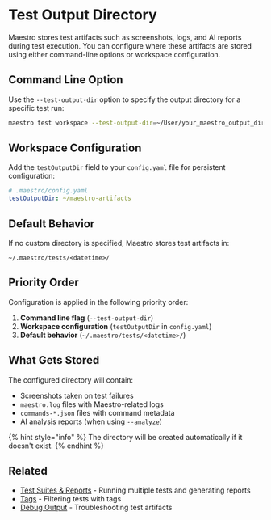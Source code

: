 # Test Output Directory

Maestro stores test artifacts such as screenshots, logs, and AI reports during test execution. You can configure where these artifacts are stored using either command-line options or workspace configuration.

## Command Line Option

Use the `--test-output-dir` option to specify the output directory for a specific test run:

```bash
maestro test workspace --test-output-dir=~/User/your_maestro_output_directory
```

## Workspace Configuration

Add the `testOutputDir` field to your `config.yaml` file for persistent configuration:

```yaml
# .maestro/config.yaml
testOutputDir: ~/maestro-artifacts
```

## Default Behavior

If no custom directory is specified, Maestro stores test artifacts in:

```
~/.maestro/tests/<datetime>/
```

## Priority Order

Configuration is applied in the following priority order:

1. **Command line flag** (`--test-output-dir`)
2. **Workspace configuration** (`testOutputDir` in `config.yaml`)
3. **Default behavior** (`~/.maestro/tests/<datetime>/`)

## What Gets Stored

The configured directory will contain:

- Screenshots taken on test failures
- `maestro.log` files with Maestro-related logs
- `commands-*.json` files with command metadata
- AI analysis reports (when using `--analyze`)

{% hint style="info" %}
The directory will be created automatically if it doesn't exist.
{% endhint %}

## Related

- [Test Suites & Reports](test-suites-and-reports.md) - Running multiple tests and generating reports
- [Tags](tags.md) - Filtering tests with tags
- [Debug Output](../troubleshooting/debug-output.md) - Troubleshooting test artifacts
